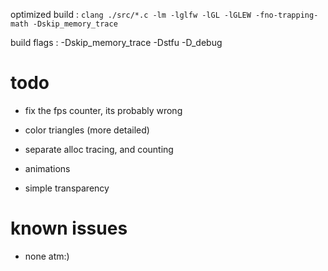 
optimized build : `clang ./src/*.c -lm -lglfw -lGL -lGLEW -fno-trapping-math -Dskip_memory_trace`

build flags : -Dskip_memory_trace -Dstfu -D_debug

# todo

- fix the fps counter, its probably wrong 

- color triangles (more detailed)

- separate alloc tracing, and counting

- animations 

- simple transparency

# known issues

- none atm:)
